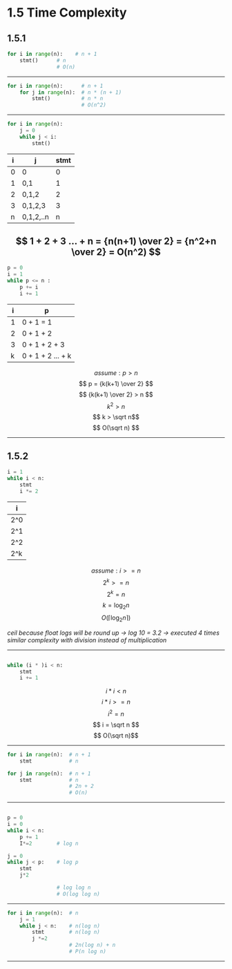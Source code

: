 # 1.5 Time Complexity

## 1.5.1

```py
for i in range(n):    # n + 1  
    stmt()      # n
                # O(n)
```
---
```py
for i in range(n):      # n + 1
    for j in range(n):  # n * (n + 1)
        stmt()          # n * n
                        # O(n^2)
```
---
```py
for i in range(n):
    j = 0
    while j < i:
        stmt()

```

| i   | j         | stmt |
| --- | --------- | ---- |
| 0   | 0         | 0    |
| 1   | 0,1       | 1    |
| 2   | 0,1,2     | 2    |
| 3   | 0,1,2,3   | 3    |
| n   | 0,1,2,..n | n    |

$$ 1 + 2 + 3 ... + n = {n(n+1) \over 2} = {n^2+n \over 2} = O(n^2) $$
---
```py
p = 0
i = 1
while p <= n :
    p += i
    i += 1
```

| i   | p                 |
| --- | ----------------- |
| 1   | 0 + 1 = 1         |
| 2   | 0 + 1 + 2         |
| 3   | 0 + 1 + 2 + 3     |
| k   | 0 + 1 + 2 ... + k |


$$ assume : p > n $$
$$ p = {k(k+1) \over 2} $$
$$ {k(k+1) \over 2} > n $$
$$ k^2 > n $$
$$ k > \sqrt n$$
$$ O(\sqrt n) $$

---
## 1.5.2

```py
i = 1
while i < n:
    stmt
    i *= 2
```

| i   |
| --- |
| 2^0 |
| 2^1 |
| 2^2 |
| 2^k |

$$ assume : i >= n $$
$$ 2^k >= n $$
$$ 2^k = n $$
$$ k = \log _2 n  $$
$$ O(\lceil \log _2 n  \rceil)  $$

*ceil because float logs will be round up -> log 10 = 3.2 -> executed 4 times*
*similar complexity with division instead of multiplication*

---

```py

while (i * )i < n:
    stmt
    i += 1
```

$$ i * i < n $$
$$ i * i >= n $$
$$ i^2 = n $$
$$ i = \sqrt n $$
$$ O(\sqrt n)$$

---

```py
for i in range(n):  # n + 1
    stmt            # n

for j in range(n):  # n + 1
    stmt            # n
                    # 2n + 2
                    # O(n)
```
---
```py

p = 0
i = 0
while i < n:
    p += 1
    I*=2        # log n

j = 0
while j < p:    # log p
    stmt
    j*2

                # log log n
                # O(log log n)
```
---

```py
for i in range(n):  # n
    j = 1
    while j < n:    # n(log n)
        stmt        # n(log n)
        j *=2
                    # 2n(log n) + n
                    # P(n log n)
```
---
